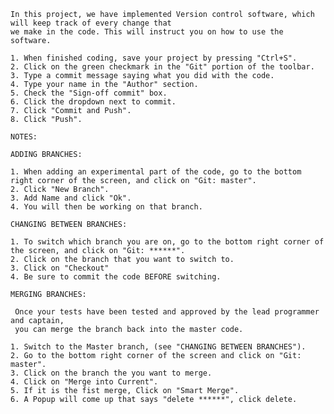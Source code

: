 	In this project, we have implemented Version control software, which will keep track of every change that
	we make in the code. This will instruct you on how to use the software.

	1. When finished coding, save your project by pressing "Ctrl+S".
	2. Click on the green checkmark in the "Git" portion of the toolbar.
	3. Type a commit message saying what you did with the code.
	4. Type your name in the "Author" section.
	5. Check the "Sign-off commit" box.
	6. Click the dropdown next to commit.
	7. Click "Commit and Push".
	8. Click "Push".

	NOTES:

	ADDING BRANCHES:
	
	1. When adding an experimental part of the code, go to the bottom right corner of the screen, and click on "Git: master".
	2. Click "New Branch".
	3. Add Name and click "Ok".
	4. You will then be working on that branch.

	CHANGING BETWEEN BRANCHES:

	1. To switch which branch you are on, go to the bottom right corner of the screen, and click on "Git: ******".
	2. Click on the branch that you want to switch to.
	3. Click on "Checkout"
	4. Be sure to commit the code BEFORE switching.

	MERGING BRANCHES:

	 Once your tests have been tested and approved by the lead programmer and captain,
	 you can merge the branch back into the master code.

	1. Switch to the Master branch, (see "CHANGING BETWEEN BRANCHES").
	2. Go to the bottom right corner of the screen and click on "Git: master".
	3. Click on the branch the you want to merge.
	4. Click on "Merge into Current".
	5. If it is the fist merge, Click on "Smart Merge".
	6. A Popup will come up that says "delete ******", click delete.